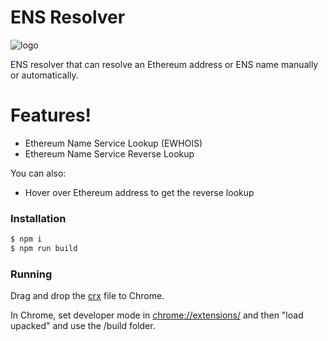 # ENS Resolver 
![logo](public/favicon.ico)

ENS resolver that can resolve an Ethereum address or ENS name manually or automatically.

# Features!

  - Ethereum Name Service Lookup (EWHOIS)
  - Ethereum Name Service Reverse Lookup


You can also:
  - Hover over Ethereum address to get the reverse lookup


### Installation

```sh
$ npm i
$ npm run build
```

### Running

Drag and drop the [crx](https://github.com/jefflau/ens-chrome-resolver/releases) file to Chrome.

In Chrome, set developer mode in [chrome://extensions/](chrome://extensions/) and then "load upacked" and use the /build folder.
